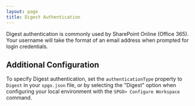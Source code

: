 ```yaml
---
layout: page
title: Digest Authentication
---
```


Digest authentication is commonly used by SharePoint Online (Office 365). Your username will take the format of an email address when prompted for login credentials.

## Additional Configuration

To specify Digest authentication, set the `authenticationType` property to `Digest` in your `spgo.json` file, or by selecting the "Digest" option when configuring your local environment with the `SPGO> Configure Workspace` command.
